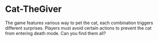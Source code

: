# Cat-TheGiver
The game features various way to pet the cat, each combination triggers different surprises. Players must avoid certain actions to prevent the cat from entering death mode. Can you find them all?
